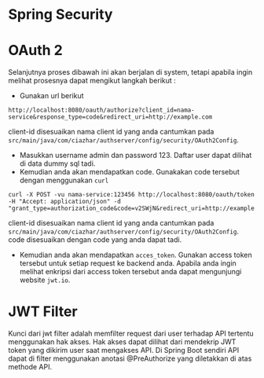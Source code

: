 # Spring Security

# OAuth 2
Selanjutnya proses dibawah ini akan berjalan di system, tetapi apabila ingin melihat prosesnya dapat mengikut langkah berikut :
- Gunakan url berikut 
```
http://localhost:8080/oauth/authorize?client_id=nama-service&response_type=code&redirect_uri=http://example.com
```
client-id disesuaikan nama client id yang anda cantumkan pada `src/main/java/com/ciazhar/authserver/config/security/OAuth2Config`.
- Masukkan username admin dan password 123. Daftar user dapat dilihat di data dummy sql tadi. 
- Kemudian anda akan mendapatkan code. Gunakakan code tersebut dengan menggunakan `curl`
```
curl -X POST -vu nama-service:123456 http://localhost:8080/oauth/token -H "Accept: application/json" -d "grant_type=authorization_code&code=v2SWjN&redirect_uri=http://example.com"
```
client-id disesuaikan nama client id yang anda cantumkan pada `src/main/java/com/ciazhar/authserver/config/security/OAuth2Config`. code disesuaikan dengan code yang anda dapat tadi.
- Kemudian anda akan mendapatkan `acces_token`. Gunakan access token tersebut untuk setiap request ke backend anda. Apabila anda ingin melihat enkripsi dari access token tersebut anda dapat mengunjungi website `jwt.io`.

# JWT Filter
Kunci dari jwt filter adalah memfilter request dari user terhadap API tertentu menggunakan hak akses. Hak akses dapat dilihat dari mendekrip JWT token yang dikirim user saat mengakses API. Di Spring Boot sendiri API dapat di filter menggunakan anotasi @PreAuthorize yang diletakkan di atas methode API.
